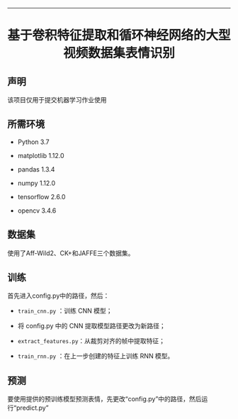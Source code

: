 
---   
<div align="center">    
 
# 基于卷积特征提取和循环神经网络的大型视频数据集表情识别

</div>
 
## 声明

该项目仅用于提交机器学习作业使用

## 所需环境

* Python 3.7

* matplotlib 1.12.0

* pandas 1.3.4

* numpy 1.12.0

* tensorflow 2.6.0

* opencv 3.4.6

## 数据集

使用了Aff-Wild2、CK+和JAFFE三个数据集。

## 训练

首先进入config.py中的路径，然后：

* `train_cnn.py` ：训练 CNN 模型；

* 将 config.py 中的 CNN 提取模型路径更改为新路径；

* `extract_features.py`：从裁剪对齐的帧中提取特征；

*  `train_rnn.py` ：在上一步创建的特征上训练 RNN 模型。

## 预测

要使用提供的预训练模型预测表情，先更改“config.py”中的路径，然后运行“predict.py”


```
